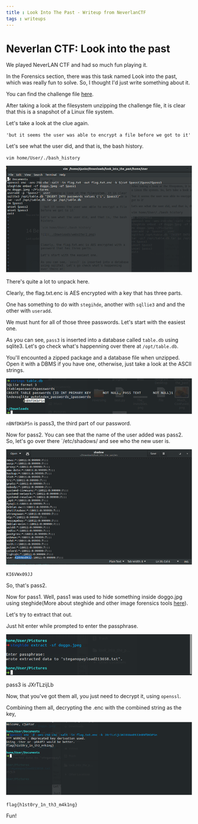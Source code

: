 ```yaml
---
title : Look Into The Past - Writeup from NeverlanCTF
tags : writeups
---
```



# Neverlan CTF: Look into the past

We played NeverLAN CTF and had so much fun playing it.

In the Forensics section, there was this task named Look into the past, which was really fun to solve.
So, I thought I'd just write something about it.

You can find the challenge file [here](https://github.com/victorazzam/stash/blob/master/Challenges/NeverLAN%202020/Forensics/Look%20into%20the%20past/look_into_the_past.tar.gz).

After taking a look at the filesystem unzipping the challenge file, it is clear that this is a snapshot of a Linux file system. 

Let's take a look at the clue again.

 `'but it seems the user was able to encrypt a file before we got to it'`

Let's see what the user did, and that is, the bash history.

`vim home/User/./bash_history`

![1](/images/neverlan/1.png)

There's quite a lot to unpack here.

Clearly, the flag.txt.enc is AES encrypted with a key that has three parts.

One has something to do with `stegihde`, another with `sqllie3` and and the other with `useradd`.

We must hunt for all of those three passwords.
Let's start with the easiest one.

As you can see, `pass3` is inserted into a database called `table.db` using sqlite3. Let's go check what's happenning over there at `/opt/table.db`.

You'll encounted a zipped package and a database file when unzipped. Open it with a DBMS if you have one, otherwise, just take a look at the ASCII strings.

![2](/images/neverlan/2.png)

`nBNfDKbP5n` is pass3, the third part of our password.

Now for pass2.
You can see that the name of the user added was pass2.
So, let's go over there  `/etc/shadows/ and see who the new user is.


![3](/images/neverlan/3.png)

`KI6VWx09JJ`

So, that's pass2.

Now for pass1.
Well, pass1 was used to hide something inside doggo.jpg using steghide(More about steghide and other image forensics tools [here](https://wiki.bi0s.in/forensics/Tools/)).

Let's try to extract that out.

Just hit enter while prompted to enter the passphrase.

![4](/images/neverlan/4.png)

pass3 is JXrTLzijLb

Now, that you've got them all, you just need to decrypt it, using `openssl`.

Combining them all, decrypting the .enc with the combined string as the key,

![5](/images/neverlan/5.png)

`flag{h1st0ry_1n_th3_m4k1ng}`

Fun!




